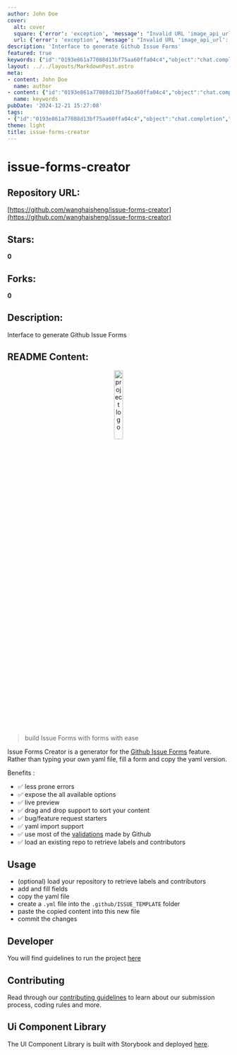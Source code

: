 ```yaml
---
author: John Doe
cover:
  alt: cover
  square: {'error': 'exception', 'message': "Invalid URL 'image_api_url': No scheme supplied. Perhaps you meant https://image_api_url?"}
  url: {'error': 'exception', 'message': "Invalid URL 'image_api_url': No scheme supplied. Perhaps you meant https://image_api_url?"}
description: 'Interface to generate Github Issue Forms'
featured: true
keywords: {"id":"0193e861a77088d13bf75aa60ffa04c4","object":"chat.completion","created":1734770534,"model":"Qwen/Qwen2.5-7B-Instruct","choices":[{"index":0,"message":{"role":"assistant","content":"Certainly! Here are the extracted keywords and tags from the given text:\n\n### Keywords:\n- Issue Forms\n- Github\n- Issue Forms Creator\n- YAML\n- Forms generator\n- Live preview\n- Drag and drop\n- Repositories\n- Labels\n- Contributors\n- Validations\n- Bug/Feature request\n- UI Component Library\n- Storybook\n- Open source\n\n### Tags:\n- #GitHub\n- #DeveloperTools\n- #FormsGenerator\n- #YAML\n- #IssueForms\n- #LivePreview\n- #DragDrop\n- #Repositories\n- #Labels\n- #Contributors\n- #Validations\n- #BugFix\n- #FeatureRequest\n- #UIComponentLibrary\n- #Storybook\n- #OpenSource"},"finish_reason":"stop"}],"usage":{"prompt_tokens":445,"completion_tokens":160,"total_tokens":605},"system_fingerprint":""}
layout: ../../layouts/MarkdownPost.astro
meta:
- content: John Doe
  name: author
- content: {"id":"0193e861a77088d13bf75aa60ffa04c4","object":"chat.completion","created":1734770534,"model":"Qwen/Qwen2.5-7B-Instruct","choices":[{"index":0,"message":{"role":"assistant","content":"Certainly! Here are the extracted keywords and tags from the given text:\n\n### Keywords:\n- Issue Forms\n- Github\n- Issue Forms Creator\n- YAML\n- Forms generator\n- Live preview\n- Drag and drop\n- Repositories\n- Labels\n- Contributors\n- Validations\n- Bug/Feature request\n- UI Component Library\n- Storybook\n- Open source\n\n### Tags:\n- #GitHub\n- #DeveloperTools\n- #FormsGenerator\n- #YAML\n- #IssueForms\n- #LivePreview\n- #DragDrop\n- #Repositories\n- #Labels\n- #Contributors\n- #Validations\n- #BugFix\n- #FeatureRequest\n- #UIComponentLibrary\n- #Storybook\n- #OpenSource"},"finish_reason":"stop"}],"usage":{"prompt_tokens":445,"completion_tokens":160,"total_tokens":605},"system_fingerprint":""}
  name: keywords
pubDate: '2024-12-21 15:27:08'
tags:
- {"id":"0193e861a77088d13bf75aa60ffa04c4","object":"chat.completion","created":1734770534,"model":"Qwen/Qwen2.5-7B-Instruct","choices":[{"index":0,"message":{"role":"assistant","content":"Certainly! Here are the extracted keywords and tags from the given text:\n\n### Keywords:\n- Issue Forms\n- Github\n- Issue Forms Creator\n- YAML\n- Forms generator\n- Live preview\n- Drag and drop\n- Repositories\n- Labels\n- Contributors\n- Validations\n- Bug/Feature request\n- UI Component Library\n- Storybook\n- Open source\n\n### Tags:\n- #GitHub\n- #DeveloperTools\n- #FormsGenerator\n- #YAML\n- #IssueForms\n- #LivePreview\n- #DragDrop\n- #Repositories\n- #Labels\n- #Contributors\n- #Validations\n- #BugFix\n- #FeatureRequest\n- #UIComponentLibrary\n- #Storybook\n- #OpenSource"},"finish_reason":"stop"}],"usage":{"prompt_tokens":445,"completion_tokens":160,"total_tokens":605},"system_fingerprint":""}
theme: light
title: issue-forms-creator
---
```


# issue-forms-creator

## Repository URL: 
[https://github.com/wanghaisheng/issue-forms-creator](https://github.com/wanghaisheng/issue-forms-creator)

## Stars: 
**0**

## Forks: 
**0**

## Description: 
Interface to generate Github Issue Forms

## README Content: 
<p align="center">
 <img width="20%" height="20%" src="./src/assets/svg/logo.svg" alt="project logo">
</p>

<br />

> build Issue Forms with forms with ease

Issue Forms Creator is a generator for the [Github Issue Forms](https://docs.github.com/en/communities/using-templates-to-encourage-useful-issues-and-pull-requests/configuring-issue-templates-for-your-repository#creating-issue-forms) feature.
Rather than typing your own yaml file, fill a form and copy the yaml version.

Benefits :
* ✅ less prone errors
* ✅ expose the all available options
* ✅ live preview
* ✅ drag and drop support to sort your content
* ✅ bug/feature request starters
* ✅ yaml import support
* ✅ use most of the [validations](https://gh-community.github.io/issue-template-feedback/structured/#common-validation-errors) made by Github
* ✅ load an existing repo to retrieve labels and contributors

## Usage

* (optional) load your repository to retrieve labels and contributors
* add and fill fields
* copy the yaml file
* create a `.yml` file into the `.github/ISSUE_TEMPLATE` folder
* paste the copied content into this new file
* commit the changes

## Developer

You will find guidelines to run the project [here](https://github.com/geromegrignon/issue-forms-creator/blob/main/docs/DEVELOPER.md)

## Contributing

Read through our [contributing guidelines](https://github.com/geromegrignon/issue-forms-creator/blob/main/CONTRIBUTING.md) to learn about our submission process, coding rules and more.

## Ui Component Library

The UI Component Library is built with Storybook and deployed [here](https://issue-forms-creator-storybook.netlify.app/).

